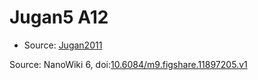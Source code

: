 <a name="material" />

# Jugan5 A12
<script type="application/ld+json">
  {
    "@context": "https://schema.org/",
    "@type": "ChemicalSubstance",
    "@id": "https://egonw.github.io/nanowiki/nanowiki101.html#material",
    "http://purl.org/dc/terms/conformsTo":
      {
        "@type": "CreativeWork",
        "@id": "https://bioschemas.org/profiles/ChemicalSubstance/0.4-RELEASE/"
      },
    "identfier": "101",
    "name": "Jugan5 A12",
    "url": "https://egonw.github.io/nanowiki/nanowiki101.html#material",
    "sameAs": "http://127.0.0.1/mediawiki/index.php/Special:URIResolver/Jugan5_A12"
  }
</script>


* Source: [Jugan2011](articleJugan2011.md)


Source: NanoWiki 6, doi:[10.6084/m9.figshare.11897205.v1](https://doi.org/10.6084/m9.figshare.11897205.v1)

